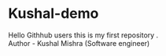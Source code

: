 # Kushal-demo
Hello Githhub users this is my first repository .
<br>
Author - Kushal Mishra (Software engineer)
